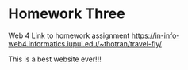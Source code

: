 # Homework Three

Web 4 Link to homework assignment
https://in-info-web4.informatics.iupui.edu/~thotran/travel-fly/

This is a best website ever!!!
